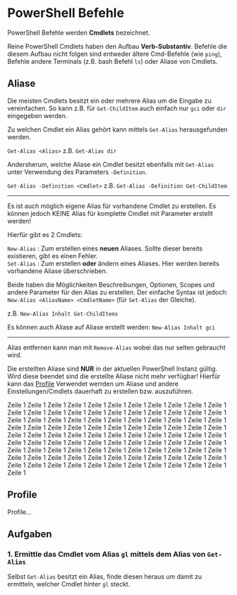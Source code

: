 # PowerShell Befehle

PowerShell Befehle werden **Cmdlets** bezeichnet.

Reine PowerShell Cmdlets haben den Aufbau **Verb-Substantiv**. Befehle die diesem Aufbau nicht folgen sind entweder ältere Cmd-Befehle (wie `ping`), Befehle andere Terminals (z.B. bash Befehl `ls`) oder Aliase von Cmdlets.

## Aliase

Die meisten Cmdlets besitzt ein oder mehrere Alias um die Eingabe zu vereinfachen. So kann z.B. für `Get-ChildItem` auch einfach nur `gci` oder `dir` eingegeben werden.

Zu welchen Cmdlet ein Alias gehört kann mittels `Get-Alias` herausgefunden werden.

`Get-Alias <Alias>` z.B. `Get-Alias dir`

Andersherum, welche Aliase ein Cmdlet besitzt ebenfalls mit `Get-Alias` unter Verwendung des Parameters `-Definition`.

`Get-Alias -Definition <Cmdlet>` z.B. `Get-Alias -Definition Get-ChildItem`

---
Es ist auch möglich eigene Alias für vorhandene Cmdlet zu erstellen. Es können jedoch KEINE Alias für komplette Cmdlet mit Parameter erstellt werden!

Hierfür gibt es 2 Cmdlets:

`New-Alias` : Zum erstellen eines **neuen** Aliases. Sollte dieser bereits existieren, gibt es einen Fehler.<br />
`Set-Alias` : Zum erstellen **oder** ändern eines Aliases. Hier werden bereits vorhandene Aliase überschrieben.

Beide haben die Möglichkeiten Beschreibungen, Optionen, Scopes und andere Parameter für den Alias zu erstellen. Der einfache Syntax ist jedoch: `New-Alias <AliasName> <CmdletName>` (für `Set-Alias` der Gleiche).

z.B. `New-Alias Inhalt Get-ChildItems`

Es können auch Aliase auf Aliase erstellt werden: `New-Alias Inhalt gci`

---
Alias entfernen kann man mit `Remove-Alias` wobei das nur selten gebraucht wird.

Die erstellten Aliase sind **NUR** in der aktuellen PowerShell Instanz gültig. Wird diese beendet sind die erstellte Aliase nicht mehr verfügbar! Hierfür kann das [Profile](#Profile) Verwendet werrden um Aliase und andere Einstellungen/Cmdlets dauerhaft zu erstellen bzw. auszuführen.

Zeile 1
Zeile 1
Zeile 1
Zeile 1
Zeile 1
Zeile 1
Zeile 1
Zeile 1
Zeile 1
Zeile 1
Zeile 1
Zeile 1
Zeile 1
Zeile 1
Zeile 1
Zeile 1
Zeile 1
Zeile 1
Zeile 1
Zeile 1
Zeile 1
Zeile 1
Zeile 1
Zeile 1
Zeile 1
Zeile 1
Zeile 1
Zeile 1
Zeile 1
Zeile 1
Zeile 1
Zeile 1
Zeile 1
Zeile 1
Zeile 1
Zeile 1
Zeile 1
Zeile 1
Zeile 1
Zeile 1
Zeile 1
Zeile 1
Zeile 1
Zeile 1
Zeile 1
Zeile 1
Zeile 1
Zeile 1
Zeile 1
Zeile 1
Zeile 1
Zeile 1
Zeile 1
Zeile 1
Zeile 1
Zeile 1
Zeile 1
Zeile 1
Zeile 1
Zeile 1
Zeile 1
Zeile 1
Zeile 1
Zeile 1
Zeile 1
Zeile 1
Zeile 1
Zeile 1
Zeile 1
Zeile 1
Zeile 1
Zeile 1
Zeile 1
Zeile 1
Zeile 1
Zeile 1
Zeile 1
Zeile 1
Zeile 1
Zeile 1
Zeile 1
Zeile 1
Zeile 1
Zeile 1
Zeile 1
Zeile 1
Zeile 1
Zeile 1
Zeile 1
Zeile 1
Zeile 1
Zeile 1
Zeile 1
Zeile 1
Zeile 1
Zeile 1
Zeile 1
Zeile 1
Zeile 1
Zeile 1


## Profile

Profile...




## Aufgaben

### 1. Ermittle das Cmdlet vom Alias `gl` mittels dem Alias von `Get-Alias`

Selbst `Get-Alias` besitzt ein Alias, finde diesen heraus um damit zu ermitteln, welcher Cmdlet hinter `gl` steckt.

